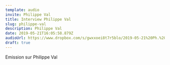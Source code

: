 ```yaml
---
template: audio
invite: Philippe Val
title: Interview Philippe Val
slug: philippe-val
description: Philippe Val
date: 2019-05-21T16:05:58.879Z
audioUrl: https://www.dropbox.com/s/gwxxoei8t7r5blo/2019-05-21%20Ph.%20VAL.mp3?dl=1
draft: true
---
```

Emission sur Philippe Val